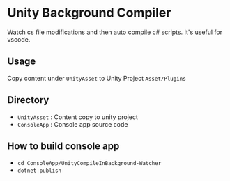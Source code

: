 # Unity Background Compiler

Watch cs file modifications and then auto compile c# scripts.
It's useful for vscode.

## Usage

Copy content under `UnityAsset` to Unity Project `Asset/Plugins`

## Directory

- `UnityAsset` : Content copy to unity project
- `ConsoleApp` : Console app source code

## How to build console app

- `cd ConsoleApp/UnityCompileInBackground-Watcher`
- `dotnet publish`
